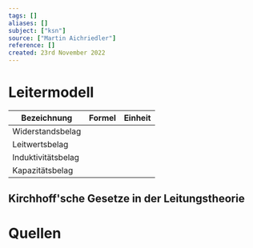 ```yaml
---
tags: []
aliases: []
subject: ["ksn"]
source: ["Martin Aichriedler"]
reference: []
created: 23rd November 2022
---
```


# Leitermodell

| Bezeichnung        | Formel | Einheit |
| ------------------ | ------ | ------- |
| Widerstandsbelag   |        |         |
| Leitwertsbelag     |        |         |
| Induktivitätsbelag |        |         |
| Kapazitätsbelag    |        |         |

## Kirchhoff'sche Gesetze in der Leitungstheorie


# Quellen